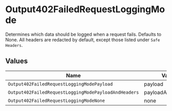 # Output402FailedRequestLoggingMode

Determines which data should be logged when a request fails. Defaults to None.  All headers are redacted by default, except those listed under `Safe Headers`.


## Values

| Name                                                 | Value                                                |
| ---------------------------------------------------- | ---------------------------------------------------- |
| `Output402FailedRequestLoggingModePayload`           | payload                                              |
| `Output402FailedRequestLoggingModePayloadAndHeaders` | payloadAndHeaders                                    |
| `Output402FailedRequestLoggingModeNone`              | none                                                 |